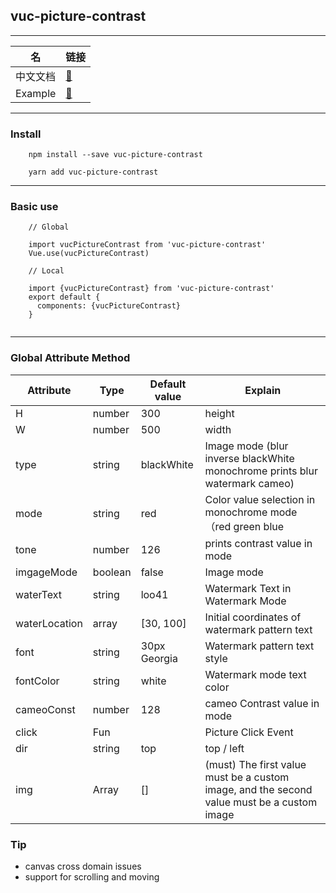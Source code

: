 ## vuc-picture-contrast

---

|   名     |                                链接                                 |
|----------| ------------------------------------------------------------------- |
| 中文文档  | [👀](hhttps://github.com/loo41/vuc/blob/master/package/vuc-picture-contrast/doc/Chinese.md)|
| Example  | [👀](hhttps://github.com/loo41/Vuc/tree/master/package/vuc-picture-contrast/example)|


---


### Install

```
    npm install --save vuc-picture-contrast
    
    yarn add vuc-picture-contrast
```

---

### Basic use 

```
    // Global
    
    import vucPictureContrast from 'vuc-picture-contrast'
    Vue.use(vucPictureContrast)
    
    // Local
    
    import {vucPictureContrast} from 'vuc-picture-contrast'
    export default {
      components: {vucPictureContrast}
    }
    
```

---


### Global Attribute Method

|   Attribute   |      Type     |   Default value  |    Explain    |
|----------| ------------- | ---------- | ---------- |
| H        | number        | 300        | height |
| W        | number        | 500        | width |
| type     | string        |  blackWhite      | Image mode  (blur inverse blackWhite monochrome prints blur watermark cameo)   |
| mode     | string        |     red    | Color value selection in monochrome mode （red green blue |
| tone    | number          | 126       | prints contrast value in mode  |
| imgageMode | boolean      | false     | Image mode |
|waterText   | string        | loo41    | Watermark Text in Watermark Mode  |
|waterLocation| array      | [30, 100]  | Initial coordinates of watermark pattern text  |
| font     | string        | 30px Georgia |  Watermark pattern text style  |
| fontColor| string        | white      | Watermark mode text color |
|cameoConst | number    | 128           | cameo Contrast value in mode |
| click   | Fun           |             | Picture Click Event |
| dir     | string       | top          | top / left |
| img     | Array        | []           | (must) The first value must be a custom image, and the second value must be a custom image    |


### Tip

- canvas cross domain issues
- support for scrolling and moving 

